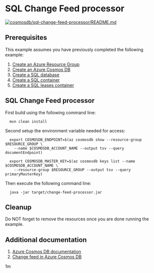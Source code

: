 
# SQL Change Feed processor

[![cosmosdb/sql-change-feed-processor/README.md](https://github.com/Azure-Samples/java-on-azure-examples/actions/workflows/cosmosdb_sql-change-feed-processor_README_md.yml/badge.svg)](https://github.com/Azure-Samples/java-on-azure-examples/actions/workflows/cosmosdb_sql-change-feed-processor_README_md.yml)

## Prerequisites

This example assumes you have previously completed the following example:

1. [Create an Azure Resource Group](../../../general/group/create/README.md)
1. [Create an Azure Cosmos DB](../create/README.md)
1. [Create a SQL database](../create-sql-database/README.md)
1. [Create a SQL container](../create-sql-container/README.md)
1. [Create a SQL leases container](../create-sql-leases-container/README.md)

<!-- workflow.cron(0 6 * * 6) -->
<!-- workflow.include(../create-sql-container/README.md) -->
<!-- workflow.include(../create-sql-leases-container/README.md) -->

## SQL Change Feed processor

<!-- workflow.run()

  cd cosmosdb/sql-change-feed-processor

  -->

First build using the following command line:

```shell
  mvn clean install
```

Second setup the environment variable needed for access:

```shell
  export COSMOSDB_ENDPOINT=$(az cosmosdb show --resource-group $RESOURCE_GROUP \
    --name $COSMOSDB_ACCOUNT_NAME --output tsv --query documentEndpoint)

  export COSMOSDB_MASTER_KEY=$(az cosmosdb keys list --name $COSMOSDB_ACCOUNT_NAME \
    --resource-group $RESOURCE_GROUP --output tsv --query primaryMasterKey)
```

Then execute the following command line:

<!-- workflow.skip() -->
````shell
  java -jar target/change-feed-processor.jar
````

<!-- workflow.run() 

  export RESULT=$(java -jar target/change-feed-processor.jar)
  cd ../..

  -->

## Cleanup

<!-- workflow.directOnly()

  az group delete --name $RESOURCE_GROUP --yes || true
  if [[ "$RESULT" != "Change feed was processed" ]]; then
    echo "Failed to process SQL change feed"
    exit 1
  fi

  -->

Do NOT forget to remove the resources once you are done running the example.

## Additional documentation

1. [Azure Cosmos DB documentation](https://docs.microsoft.com/azure/cosmos-db/)
1. [Change feed in Azure Cosmos DB](https://docs.microsoft.com/azure/cosmos-db/change-feed)

1m
